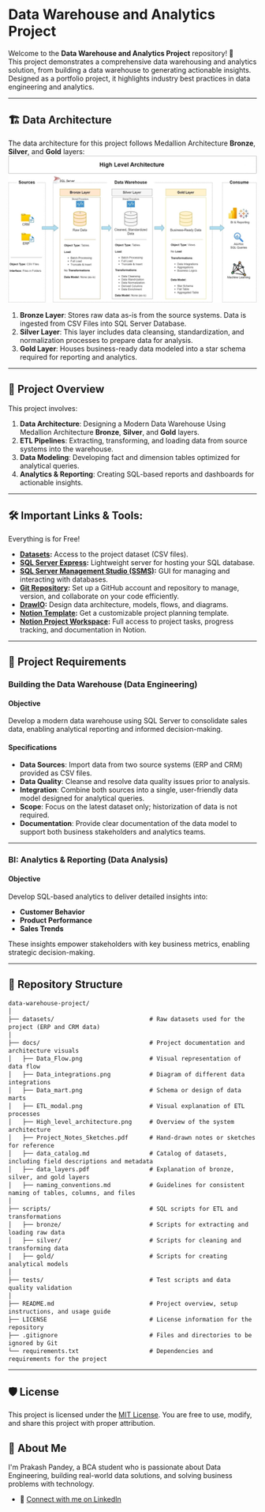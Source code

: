 # Data Warehouse and Analytics Project

Welcome to the **Data Warehouse and Analytics Project** repository! 🚀  
This project demonstrates a comprehensive data warehousing and analytics solution, from building a data warehouse to generating actionable insights. Designed as a portfolio project, it highlights industry best practices in data engineering and analytics.

---

## 🏗️ Data Architecture

The data architecture for this project follows Medallion Architecture **Bronze**, **Silver**, and **Gold** layers:  
![High Level Architecture](docs/High_level_architecture.png)

1. **Bronze Layer**: Stores raw data as-is from the source systems. Data is ingested from CSV Files into SQL Server Database.  
2. **Silver Layer**: This layer includes data cleansing, standardization, and normalization processes to prepare data for analysis.  
3. **Gold Layer**: Houses business-ready data modeled into a star schema required for reporting and analytics.

---

## 📖 Project Overview

This project involves:

1. **Data Architecture**: Designing a Modern Data Warehouse Using Medallion Architecture **Bronze**, **Silver**, and **Gold** layers.
2. **ETL Pipelines**: Extracting, transforming, and loading data from source systems into the warehouse.
3. **Data Modeling**: Developing fact and dimension tables optimized for analytical queries.
4. **Analytics & Reporting**: Creating SQL-based reports and dashboards for actionable insights.

---

## 🛠️ Important Links & Tools:

Everything is for Free!
- **[Datasets](datasets/):** Access to the project dataset (CSV files).
- **[SQL Server Express](https://www.microsoft.com/en-us/sql-server/sql-server-downloads):** Lightweight server for hosting your SQL database.
- **[SQL Server Management Studio (SSMS)](https://learn.microsoft.com/en-us/sql/ssms/download-sql-server-management-studio-ssms?view=sql-server-ver16):** GUI for managing and interacting with databases.
- **[Git Repository](https://github.com/):** Set up a GitHub account and repository to manage, version, and collaborate on your code efficiently.
- **[DrawIO](https://www.drawio.com/):** Design data architecture, models, flows, and diagrams.
- **[Notion Template](https://www.notion.com/templates/sql-data-warehouse-project):** Get a customizable project planning template.
- **[Notion Project Workspace](https://www.notion.so/SQL-Data-Warehouse-Project-1cc8955f9e4380928e7adb64f38d3c85):** Full access to project tasks, progress tracking, and documentation in Notion.

---

## 🚀 Project Requirements

### Building the Data Warehouse (Data Engineering)

#### Objective  
Develop a modern data warehouse using SQL Server to consolidate sales data, enabling analytical reporting and informed decision-making.

#### Specifications
- **Data Sources**: Import data from two source systems (ERP and CRM) provided as CSV files.
- **Data Quality**: Cleanse and resolve data quality issues prior to analysis.
- **Integration**: Combine both sources into a single, user-friendly data model designed for analytical queries.
- **Scope**: Focus on the latest dataset only; historization of data is not required.
- **Documentation**: Provide clear documentation of the data model to support both business stakeholders and analytics teams.

---

### BI: Analytics & Reporting (Data Analysis)

#### Objective  
Develop SQL-based analytics to deliver detailed insights into:
- **Customer Behavior**
- **Product Performance**
- **Sales Trends**

These insights empower stakeholders with key business metrics, enabling strategic decision-making.

---

## 📂 Repository Structure

```plaintext
data-warehouse-project/
│
├── datasets/                           # Raw datasets used for the project (ERP and CRM data)
│
├── docs/                               # Project documentation and architecture visuals
│   ├── Data_Flow.png                   # Visual representation of data flow
│   ├── Data_integrations.png           # Diagram of different data integrations
│   ├── Data_mart.png                   # Schema or design of data marts
│   ├── ETL_modal.png                   # Visual explanation of ETL processes
│   ├── High_level_architecture.png     # Overview of the system architecture
│   ├── Project_Notes_Sketches.pdf      # Hand-drawn notes or sketches for reference
│   ├── data_catalog.md                 # Catalog of datasets, including field descriptions and metadata
│   ├── data_layers.pdf                 # Explanation of bronze, silver, and gold layers
│   ├── naming_conventions.md           # Guidelines for consistent naming of tables, columns, and files
│
├── scripts/                            # SQL scripts for ETL and transformations
│   ├── bronze/                         # Scripts for extracting and loading raw data
│   ├── silver/                         # Scripts for cleaning and transforming data
│   ├── gold/                           # Scripts for creating analytical models
│
├── tests/                              # Test scripts and data quality validation
│
├── README.md                           # Project overview, setup instructions, and usage guide
├── LICENSE                             # License information for the repository
├── .gitignore                          # Files and directories to be ignored by Git
└── requirements.txt                    # Dependencies and requirements for the project
```

---

## 🛡️ License

This project is licensed under the [MIT License](LICENSE). You are free to use, modify, and share this project with proper attribution.

## 🌟 About Me

I'm Prakash Pandey, a BCA student who is passionate about Data Engineering, building real-world data solutions, and solving business problems with technology.

- 🔗 [Connect with me on LinkedIn](https://www.linkedin.com/in/prakash-pandey-884590263/)

